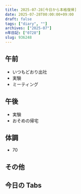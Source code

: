 ```yaml
---
title: 2025-07-28[今日から本格復帰]
date: 2025-07-28T00:00:00+09:00
draft: false
tags: ["diary", ""]
archives: ["2025-07"]
n年日記: ["0728"]
slug: 936248
---
```


## 午前

- いつもどおり出社
- 実験
- ミーティング

## 午後

- 実験
- おそめの帰宅

## 体調

- 70

## その他

## 今日の Tabs
